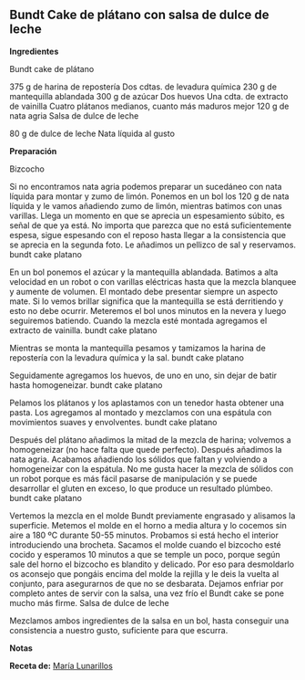 ## Bundt Cake de plátano con salsa de dulce de leche

**Ingredientes**

Bundt cake de plátano

375 g de harina de repostería
Dos cdtas. de levadura química
230 g de mantequilla ablandada
300 g de azúcar
Dos huevos
Una cdta. de extracto de vainilla
Cuatro plátanos medianos, cuanto más maduros mejor
120 g de nata agria
Salsa de dulce de leche

80 g de dulce de leche
Nata líquida al gusto

**Preparación**

Bizcocho

Si no encontramos nata agria podemos preparar un sucedáneo con nata líquida para montar y zumo de limón. Ponemos en un bol los 120 g de nata líquida y le vamos añadiendo zumo de limón, mientras batimos con unas varillas. Llega un momento en que se aprecia un espesamiento súbito, es señal de que ya está. No importa que parezca que no está suficientemente espesa, sigue espesando con el reposo hasta llegar a la consistencia que se aprecia en la segunda foto. Le añadimos un pellizco de sal y reservamos.
bundt cake platano

En un bol ponemos el azúcar y la mantequilla ablandada. Batimos a alta velocidad en un robot o con varillas eléctricas hasta que la mezcla blanquee y aumente de volumen.
El montado debe presentar siempre un aspecto mate. Si lo vemos brillar significa que la mantequilla se está derritiendo y esto no debe ocurrir. Meteremos el bol unos minutos en la nevera y luego seguiremos batiendo.
Cuando la mezcla esté montada agregamos el extracto de vainilla.
bundt cake platano

Mientras se monta la mantequilla pesamos y tamizamos la harina de repostería con la levadura química y la sal.
bundt cake platano

Seguidamente agregamos los huevos, de uno en uno, sin dejar de batir hasta homogeneizar.
bundt cake platano

Pelamos los plátanos y los aplastamos con un tenedor hasta obtener una pasta. Los agregamos al montado y mezclamos con una espátula con movimientos suaves y envolventes.
bundt cake platano

Después del plátano añadimos la mitad de la mezcla de harina; volvemos a homogeneizar (no hace falta que quede perfecto). Después añadimos la nata agria.
Acabamos añadiendo los sólidos que faltan y volviendo a homogeneizar con la espátula. No me gusta hacer la mezcla de sólidos con un robot porque es más fácil pasarse de manipulación y se puede desarrollar el gluten en exceso, lo que produce un resultado plúmbeo.
bundt cake platano

Vertemos la mezcla en el molde Bundt previamente engrasado y alisamos la superficie.
Metemos el molde en el horno a media altura y lo cocemos sin aire a 180 ºC durante 50-55 minutos. Probamos si está hecho el interior introduciendo una brocheta.
Sacamos el molde cuando el bizcocho esté cocido y esperamos 10 minutos a que se temple un poco, porque según sale del horno el bizcocho es blandito y delicado. Por eso para desmoldarlo os aconsejo que pongáis encima del molde la rejilla y le deis la vuelta al conjunto, para asegurarnos de que no se desbarata. Dejamos enfriar por completo antes de servir con la salsa, una vez frío el Bundt cake se pone mucho más firme.
Salsa de dulce de leche

Mezclamos ambos ingredientes de la salsa en un bol, hasta conseguir una consistencia a nuestro gusto, suficiente para que escurra.

**Notas**



**Receta de:** [María Lunarillos](http://www.marialunarillos.com/blog/2015/09/bundt-cake-de-platano-con-salsa-de-dulce-de-leche.html)